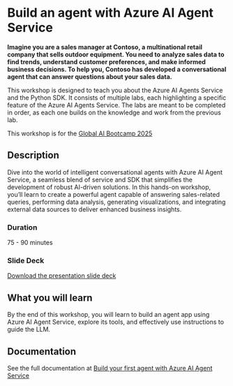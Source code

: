 # Build an agent with Azure AI Agent Service

**Imagine you are a sales manager at Contoso, a multinational retail company that sells outdoor equipment. You need to analyze sales data to find trends, understand customer preferences, and make informed business decisions. To help you, Contoso has developed a conversational agent that can answer questions about your sales data.**

This workshop is designed to teach you about the Azure AI Agents Service and the Python SDK. It consists of multiple labs, each highlighting a specific feature of the Azure AI Agents Service. The labs are meant to be completed in order, as each one builds on the knowledge and work from the previous lab.

This workshop is for the [Global AI Bootcamp 2025](https://globalai.community/bootcamp)


## Description
Dive into the world of intelligent conversational agents with Azure AI Agent Service, a seamless blend of service and SDK that simplifies the development of robust AI-driven solutions. In this hands-on workshop, you’ll learn to create a powerful agent capable of answering sales-related queries, performing data analysis, generating visualizations, and integrating external data sources to deliver enhanced business insights.

### Duration
75 - 90 minutes

### Slide Deck
[Download the presentation slide deck](https://globalaibootcamp25.blob.core.windows.net/workshops/globalaibootcamp-workshop-ai-agents.pptx)

## What you will learn
By the end of this workshop, you will learn to build an agent app using Azure AI Agent Service, explore its tools, and effectively use instructions to guide the LLM.

## Documentation
See the full documentation at [Build your first agent with Azure AI Agent Service](https://workshop-ai-agents.globalaibootcamp.com)
